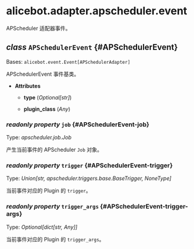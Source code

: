 # alicebot.adapter.apscheduler.event

APScheduler 适配器事件。

## _class_ `APSchedulerEvent` {#APSchedulerEvent}

Bases: `alicebot.event.Event[APSchedulerAdapter]`

APSchedulerEvent 事件基类。

- **Attributes**

  - **type** (_Optional\[str\]_)

  - **plugin\_class** (_Any_)

### _readonly property_ `job` {#APSchedulerEvent-job}

Type: _apscheduler.job.Job_

产生当前事件的 APScheduler `Job` 对象。

### _readonly property_ `trigger` {#APSchedulerEvent-trigger}

Type: _Union\[str, apscheduler.triggers.base.BaseTrigger, NoneType\]_

当前事件对应的 Plugin 的 `trigger`。

### _readonly property_ `trigger_args` {#APSchedulerEvent-trigger-args}

Type: _Optional\[dict\[str, Any\]\]_

当前事件对应的 Plugin 的 `trigger_args`。
